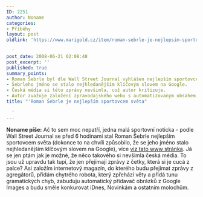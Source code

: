 ```yaml
---
ID: 2251
author: Noname
categories:
- Příběhy
layout: post
oldlink: 'https://www.marigold.cz/item/roman-sebrle-je-nejlepsim-sportovcem-sveta

  '
post_date: 2008-06-21 02:08:48
post_excerpt: ''
published: true
summary_points:
- Roman Šebrle byl dle Wall Street Journal vyhlášen nejlepším sportovcem světa.
- Šebrleho jméno se stalo nejhledanějším klíčovým slovem na Google.
- Česká média si této zprávy nevšimla, což autor kritizuje.
- Autor zvažuje založení zpravodajského webu s automatizovaným obsahem.
title: "'Roman Šebrle je nejlepším sportovcem světa"

  '
---
```


<strong>Noname píše:</strong> Ač to sem moc nepatří, jedna malá sportovní noticka - podle Wall Street Journal se před 6 hodinami stal Roman Šebrle nejlepším sportovcem světa (dokonce to na chvíli způsobilo, že se jeho jméno stalo nejhledanějším klíčovým slovem na Google), více <a href="http://internet.blog.lupa.cz/roman-sebrle-nejhledanejsi-kw-na-google">viz tato www stránka</a>. Já se jen ptám jak je možné, že něco takového si nevšimla česká média. To jsou už upravdu tak tupí, že jen přejímají zprávy z četky, která si je cucá z palce? Asi založím internetový magazín, do kterého budu přejímat zprávy z agregátorů, přidám chytrého robota, který zpřehází věty a přidá tunu gramatických chyb, zabuduju automatický přidavač obrázků z Google Images a budu směle konkurovat iDnes, Novinkám a ostatním molochům.